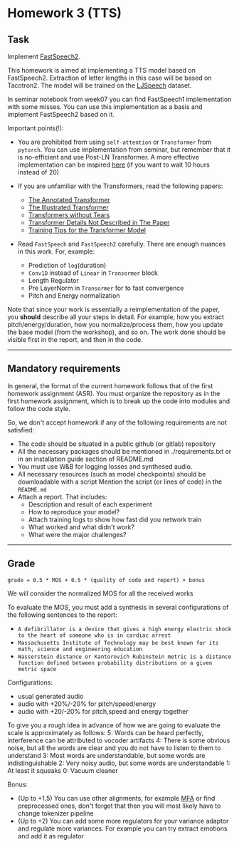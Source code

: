 # Homework 3 (TTS)

## Task
Implement [FastSpeech2](https://arxiv.org/pdf/2006.04558.pdf).

This homework is aimed at implementing a TTS model based on FastSpeech2.
Extraction of letter lengths in this case will be based on Tacotron2.
The model will be trained on the [LJSpeech](https://keithito.com/LJ-Speech-Dataset/) dataset.

In seminar notebook from week07 you can find FastSpeech1 implementation with some misses.
You can use this implementation as a basis and implement FastSpeech2 based on it.

Important points(!):
* You are prohibited from using `self-attention` or `Transformer` from `pytorch`.
   You can use implementation from seminar, but remember that it is no-efficient and use Post-LN Transformer.
  A more effective implementation can be inspired [here](https://github.com/karpathy/minGPT ) (if you want to wait 10 hours instead of 20)
  
* 
  If you are unfamiliar with the Transformers, read the following papers:
    * [The Annotated Transformer](http://nlp.seas.harvard.edu/2018/04/03/attention.html)
    * [The Illustrated Transformer](http://jalammar.github.io/illustrated-transformer/)
    * [Transformers without Tears](https://tnq177.github.io/data/transformers_without_tears.pdf)
    * [Transformer Details Not Described in The Paper](https://tunz.kr/post/4)
    * [Training Tips for the Transformer Model](https://arxiv.org/pdf/1804.00247.pdf)
    
* Read `FastSpeech` and `FastSpeech2` carefully. There are enough nuances in this work. For, example:
  * Prediction of `log`(duration)
  * `Conv1D` instead of `Linear` in `Transormer` block
  * Length Regulator
  * Pre LayerNorm in `Transormer` for to fast convergence
  * Pitch and Energy normalization

Note that since your work is essentially a reimplementation of the paper, you **should** describe all your steps in detail. For example, how you extract pitch/energy/duration, how you normalize/process them, how you update the base model (from the workshop), and so on. The work done should be visible first in the report, and then in the code.

--------------
## Mandatory requirements
In general, the format of the current homework follows that of the first homework assignment (ASR).
You must organize the repository as in the first homework assignment, which is to break up the code into modules and follow the code style.

So, we don't accept homework if any of the following requirements are not satisfied:
* The code should be situated in a public github (or gitlab) repository
* All the necessary packages should be mentioned in ./requirements.txt or in an installation guide section of README.md
* You must use W&B for logging losses and synthesed audio. 
* All necessary resources (such as model checkpoints) should be downloadable with a script
  Mention the script (or lines of code) in the `README.md`
* Attach a report. That includes:
  * Description and result of each experiment
  * How to reproduce your model?
  * Attach training logs to show how fast did you network train
  * What worked and what didn't work?
  * What were the major challenges?
  
--------------
## Grade
```
grade = 0.5 * MOS + 0.5 * (quality of code and report) + bonus
```
We will consider the normalized MOS for all the received works

To evaluate the MOS, you must add a synthesis in several configurations of the following sentences to the report:
* `A defibrillator is a device that gives a high energy electric shock to the heart of someone who is in cardiac arrest`
* `Massachusetts Institute of Technology may be best known for its math, science and engineering education`
* `Wasserstein distance or Kantorovich Rubinstein metric is a distance function defined between probability distributions on a given metric space`

Configurations:
* usual generated audio
* audio with +20%/-20% for pitch/speed/energy
* audio with +20/-20% for pitch,speed and energy together

To give you a rough idea in advance of how we are going to evaluate the scale is approximately as follows:
5: Words can be heard perfectly, interference can be attributed to vocoder artifacts
4: There is some obvious noise, but all the words are clear and you do not have to listen to them to understand
3: Most words are understandable, but some words are indistinguishable
2: Very noisy audio, but some words are understandable
1: At least it squeaks
0: Vacuum cleaner

Bonus:
* (Up to +1.5) You can use other alignments, for example [MFA](https://montreal-forced-aligner.readthedocs.io/en/latest/) 
or find preprocessed ones, don't forget that then you will most likely have to change tokenizer pipeline
* (Up to +2) You can add some more regulators for your variance adaptor and regulate more variances. 
For example you can try extract emotions and add it as regulator

